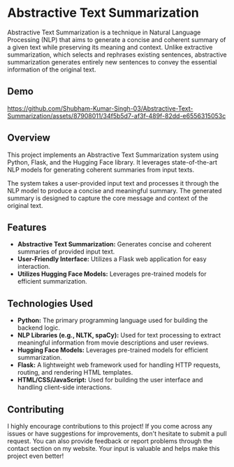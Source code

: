 # Abstractive Text Summarization

Abstractive Text Summarization is a technique in Natural Language Processing (NLP) that aims to generate a concise and coherent summary of a given text while preserving its meaning and context. Unlike extractive summarization, which selects and rephrases existing sentences, abstractive summarization generates entirely new sentences to convey the essential information of the original text.

## Demo

https://github.com/Shubham-Kumar-Singh-03/Abstractive-Text-Summarization/assets/87908011/34f5b5d7-af3f-489f-82dd-e6556315053c

## Overview

This project implements an Abstractive Text Summarization system using Python, Flask, and the Hugging Face library. It leverages state-of-the-art NLP models for generating coherent summaries from input texts.

The system takes a user-provided input text and processes it through the NLP model to produce a concise and meaningful summary. The generated summary is designed to capture the core message and context of the original text.

## Features
- **Abstractive Text Summarization:** Generates concise and coherent summaries of provided input text.
- **User-Friendly Interface:** Utilizes a Flask web application for easy interaction.
- **Utilizes Hugging Face Models:** Leverages pre-trained models for efficient summarization.


## Technologies Used
- **Python:** The primary programming language used for building the backend logic.
- **NLP Libraries (e.g., NLTK, spaCy):** Used for text processing to extract meaningful information from movie descriptions and user reviews.
- **Hugging Face Models:** Leverages pre-trained models for efficient summarization.
- **Flask:** A lightweight web framework used for handling HTTP requests, routing, and rendering HTML templates.
- **HTML/CSS/JavaScript:** Used for building the user interface and handling client-side interactions.

## Contributing

I highly encourage contributions to this project! If you come across any issues or have suggestions for improvements, don't hesitate to submit a pull request. You can also provide feedback or report problems through the contact section on my website. Your input is valuable and helps make this project even better!
